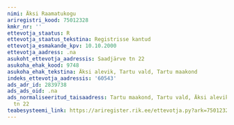 ```yaml
---
nimi: Äksi Raamatukogu
ariregistri_kood: 75012328
kmkr_nr: ''
ettevotja_staatus: R
ettevotja_staatus_tekstina: Registrisse kantud
ettevotja_esmakande_kpv: 10.10.2000
ettevotja_aadress: .na
asukoht_ettevotja_aadressis: Saadjärve tn 22
asukoha_ehak_kood: 9748
asukoha_ehak_tekstina: Äksi alevik, Tartu vald, Tartu maakond
indeks_ettevotja_aadressis: '60543'
ads_adr_id: 2839738
ads_ads_oid: .na
ads_normaliseeritud_taisaadress: Tartu maakond, Tartu vald, Äksi alevik, Saadjärve
  tn 22
teabesysteemi_link: https://ariregister.rik.ee/ettevotja.py?ark=75012328&ref=rekvisiidid
---
```

